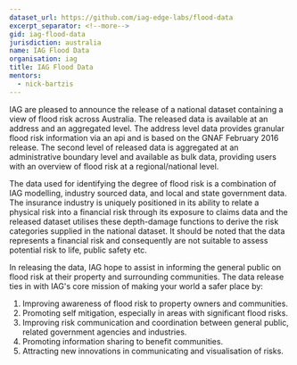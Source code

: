 ```yaml
---
dataset_url: https://github.com/iag-edge-labs/flood-data
excerpt_separator: <!--more-->
gid: iag-flood-data
jurisdiction: australia
name: IAG Flood Data
organisation: iag
title: IAG Flood Data
mentors:
  - nick-bartzis
---
```


IAG are pleased to announce the release of a national dataset containing a view of flood risk across Australia. The released data is available at an address and an aggregated level. The address level data provides granular flood risk information via an api and is based on the GNAF February 2016 release.  The second level of released data is aggregated at an administrative boundary level and available as bulk data, providing users with an overview of flood risk at a regional/national level.

<!--more-->

The data used for identifying the degree of flood risk is a combination of IAG modelling, industry sourced data, and local and state government data. The insurance industry is uniquely positioned in its ability to relate a physical risk into a financial risk through its exposure to claims data and the released dataset utilises these depth-damage functions to derive the risk categories supplied in the national dataset. It should be noted that the data represents a financial risk and consequently are not suitable to assess potential risk to life, public safety etc.

In releasing the data, IAG hope to assist in informing the general public on flood risk at their property and surrounding communities. The data release ties in with IAG's core mission of making your world a safer place by:
1.	Improving awareness of flood risk to property owners and communities.
2.	Promoting self mitigation, especially in areas with significant flood risks.
3.	Improving risk communication and coordination between general public, related government agencies and industries.
4.	Promoting information sharing to benefit communities.
5.	Attracting new innovations in communicating and visualisation of risks.